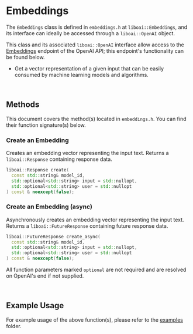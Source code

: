 <h1>Embeddings</h1>
<p>The <code>Embeddings</code> class is defined in <code>embeddings.h</code> at <code>liboai::Embeddings</code>, and its interface can ideally be accessed through a <code>liboai::OpenAI</code> object.

This class and its associated <code>liboai::OpenAI</code> interface allow access to the <a href="https://beta.openai.com/docs/api-reference/embeddings">Embeddings</a> endpoint of the OpenAI API; this endpoint's functionality can be found below.</p>
- Get a vector representation of a given input that can be easily consumed by machine learning models and algorithms.

<br>
<h2>Methods</h2>
<p>This document covers the method(s) located in <code>embeddings.h</code>. You can find their function signature(s) below.</p>

<h3>Create an Embedding</h3>
<p>Creates an embedding vector representing the input text. Returns a <code>liboai::Response</code> containing response data.</p>

```cpp
liboai::Response create(
  const std::string& model_id,
  std::optional<std::string> input = std::nullopt,
  std::optional<std::string> user = std::nullopt
) const & noexcept(false);
```

<h3>Create an Embedding (async)</h3>
<p>Asynchronously creates an embedding vector representing the input text. Returns a <code>liboai::FutureResponse</code> containing future response data.</p>

```cpp
liboai::FutureResponse create_async(
  const std::string& model_id,
  std::optional<std::string> input = std::nullopt,
  std::optional<std::string> user = std::nullopt
) const & noexcept(false);
```

<p>All function parameters marked <code>optional</code> are not required and are resolved on OpenAI's end if not supplied.</p>

<br>
<h2>Example Usage</h2>
<p>For example usage of the above function(s), please refer to the <a href="./examples">examples</a> folder.
